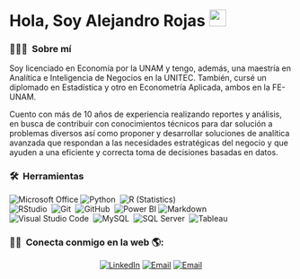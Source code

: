 # Hola, Soy Alejandro Rojas&nbsp;<img src="https://github.com/TheDudeThatCode/TheDudeThatCode/blob/master/Assets/Hi.gif" width="30px">

### 👨🏻‍💻 &nbsp;Sobre mí

Soy licenciado en Economía por la UNAM y tengo, además, una maestría en Analítica e Inteligencia de Negocios en la UNITEC. También, cursé un diplomado en Estadística y otro en Econometría Aplicada, ambos en la FE-UNAM.

Cuento con más de 10 años de experiencia realizando reportes y análisis, en busca de contribuir con conocimientos técnicos para dar solución a problemas diversos así como proponer y desarrollar soluciones de analítica avanzada que respondan a las necesidades estratégicas del negocio y que ayuden a una eficiente y correcta toma de decisiones basadas en datos.

### 🛠 &nbsp;Herramientas

![Microsoft Office](https://img.shields.io/badge/Microsoft_Office-333333?style=flat&logo=microsoft-office&logoColor=white)
![Python](https://img.shields.io/badge/-Python-333333?style=flat&logo=python)&nbsp;
![R (Statistics)](https://img.shields.io/badge/-R-333333?style=flat&logo=R&logoColor=276DC3)\
![RStudio](https://img.shields.io/badge/-RStudio-333333?style=flat&logo=rstudio)&nbsp;
![Git](https://img.shields.io/badge/-Git-333333?style=flat&logo=git)&nbsp;
![GitHub](https://img.shields.io/badge/-GitHub-333333?style=flat&logo=github)&nbsp;
![Power BI](https://img.shields.io/badge/PowerBI-333333?style=flat&logo=Power%20BI&logoColor=white)
![Markdown](https://img.shields.io/badge/-Markdown-333333?style=flat&logo=markdown)\
![Visual Studio Code](https://img.shields.io/badge/-Visual%20Studio%20Code-333333?style=flat&logo=visual-studio-code&logoColor=007ACC)&nbsp;
![MySQL](https://img.shields.io/badge/-MySQL-333333?style=flat&logo=mysql&logoColor=white)&nbsp;
![SQL Server](https://img.shields.io/badge/-Microsoft_SQL_Server-333333?style=flat&logo=microsoft-sql-server&logoColor=white)&nbsp;
![Tableau](https://img.shields.io/badge/-Tableau-333333?style=flat&logo=Tableau&logoColor=white)


### 🤝🏻 &nbsp;Conecta conmigo en la web 🌎:

<p align="center">
<a href="https://www.linkedin.com/in/alejandro-rojas-moreno-089535135" target="_blank"><img alt="LinkedIn" src="https://img.shields.io/badge/LinkedIn-@arojas-blue?style=flat&logo=linkedin"></a>
<a href="mailto:arojasmor@gmail.com"><img alt="Email" src="https://img.shields.io/badge/Email-arojasmor@gmail.com-blue?style=flat&logo=gmail"></a>
<a href="mailto:alexrojasmoreno@outlook.com"><img alt="Email" src="https://img.shields.io/badge/Outlook-alexrojasmoreno@outlook.com-blue?style=flat&logo=microsoft-outlook"></a>
</p>


<!--
**oiko79/oiko79** is a ✨ _special_ ✨ repository because its `README.md` (this file) appears on your GitHub profile.

<!--
**arojasmor/arojasmor** is a ✨ _special_ ✨ repository because its `README.md` (this file) appears on your GitHub profile.

Here are some ideas to get you started:

- 🔭 I’m currently working on ...
- 🌱 I’m currently learning ...
- 👯 I’m looking to collaborate on ...
- 🤔 I’m looking for help with ...
- 💬 Ask me about ...
- 📫 How to reach me: ...
- 😄 Pronouns: ...
- ⚡ Fun fact: ...
-->
